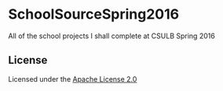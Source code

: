 # SchoolSourceSpring2016
All of the school projects I shall complete at CSULB Spring 2016

## License

Licensed under the [Apache License 2.0](http://choosealicense.com/licenses/apache-2.0/)
